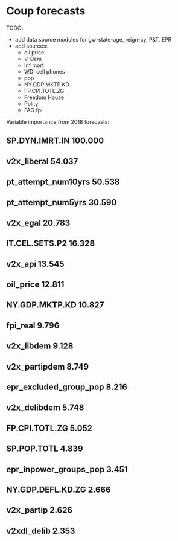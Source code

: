 Coup forecasts
==============

TODO:

- add data source modules for gw-state-age, reign-cy, P&T, EPR
- add sources:
  - oil price
  - V-Dem
  - Inf mort
  - WDI cell phones
  - pop
  - NY.GDP.MKTP.KD
  - FP.CPI.TOTL.ZG
  - Freedom House
  - Polity
  - FAO fpi
  
  
Variable importance from 2018 forecasts:

## SP.DYN.IMRT.IN         100.000
## v2x_liberal             54.037
## pt_attempt_num10yrs     50.538
## pt_attempt_num5yrs      30.590
## v2x_egal                20.783
## IT.CEL.SETS.P2          16.328
## v2x_api                 13.545
## oil_price               12.811
## NY.GDP.MKTP.KD          10.827
## fpi_real                 9.796
## v2x_libdem               9.128
## v2x_partipdem            8.749
## epr_excluded_group_pop   8.216
## v2x_delibdem             5.748
## FP.CPI.TOTL.ZG           5.052
## SP.POP.TOTL              4.839
## epr_inpower_groups_pop   3.451
## NY.GDP.DEFL.KD.ZG        2.666
## v2x_partip               2.626
## v2xdl_delib              2.353